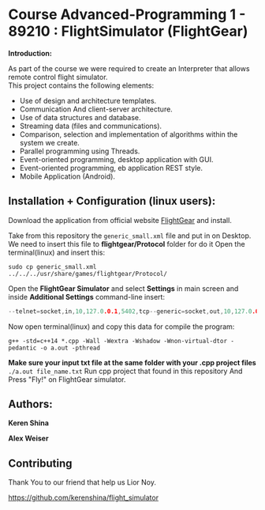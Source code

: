 # Course Advanced-Programming 1 - 89210 : FlightSimulator (FlightGear)
**Introduction:**

As part of the course we were required to create an Interpreter that allows remote control flight simulator.  
This project contains the following elements:
- Use of design and architecture templates.
- Communication
And client-server architecture.
- Use of data structures and database.
- Streaming data (files and communications).
- Comparison, selection and implementation of algorithms within the system we create.
- Parallel programming using Threads.
- Event-oriented programming, desktop application with GUI.
- Event-oriented programming, eb application REST style.
- Mobile Application (Android).

## Installation + Configuration (linux users):

Download the application from official website [FlightGear](https://www.flightgear.org/download/) and install.

Take from this repository the ```generic_small.xml``` file and put in on Desktop.
We need to insert this file to **flightgear/Protocol** folder for do it
Open the terminal(linux) and insert this:
```linux-terminal
sudo cp generic_small.xml ../../../usr/share/games/flightgear/Protocol/
```
Open the  **FlightGear Simulator** and select **Settings** in main screen
and inside **Additional Settings** command-line insert:
```c++
--telnet=socket,in,10,127.0.0.1,5402,tcp--generic=socket,out,10,127.0.0.1,5400,tcp,generic_small
```
Now open terminal(linux) and copy this data for compile the program:
```
g++ -std=c++14 *.cpp -Wall -Wextra -Wshadow -Wnon-virtual-dtor -pedantic -o a.out -pthread
```
**Make sure your input txt file at the same folder with your .cpp project files**
```./a.out file_name.txt```
Run cpp project that found in this repository
And Press "Fly!" on FlightGear simulator.
## Authors:

**Keren Shina**

**Alex Weiser**

## Contributing
Thank You to our friend that help us Lior Noy.

https://github.com/kerenshina/flight_simulator
